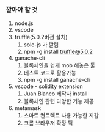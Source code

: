### 깔아야 할 것

1. node.js
2. vscode
3. truffle(5.0.2버전 설치)
    1. solc-js 가 깔림
    2. npm -g install truffle@5.0.2
4. ganache-cli
    1. 블록체인을 쉽게 mob 해놓은 툴
    2. 테스트 코드로 활용가능
    3. npm -g install ganache-cli
5. vscode - solidity extension
    1. Juan Blanco 제작자 install
    2. 블록체인 관련 다양한 기능 제공
6. metamask
    1. 스마트 컨트렉트 사용 가능한 지갑
    2. 크롬 브라우저 확장 팩